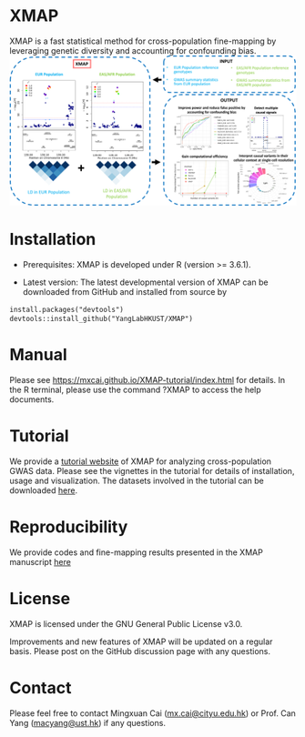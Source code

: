 # XMAP
XMAP is a fast statistical method for cross-population fine-mapping by leveraging genetic diversity and accounting for confounding bias.
![XMAP_overview](https://github.com/YangLabHKUST/XMAP/blob/main/results/flowchart.png)

# Installation

* Prerequisites: XMAP is developed under R (version >= 3.6.1).

* Latest version: The latest developmental version of XMAP can be downloaded from GitHub and installed from source by 
```
install.packages("devtools")
devtools::install_github("YangLabHKUST/XMAP")
```

# Manual
Please see https://mxcai.github.io/XMAP-tutorial/index.html for details. In the R terminal, please use the command ?XMAP to access the help documents.

# Tutorial
We provide a [tutorial website](https://mxcai.github.io/XMAP-tutorial/index.html) of XMAP for analyzing cross-population GWAS data. Please see the vignettes in the tutorial for details of installation, usage and visualization. The datasets involved in the tutorial can be downloaded [here](https://hkustconnect-my.sharepoint.com/:f:/g/personal/mcaiad_connect_ust_hk/EhJHXBkK_DNBjLFbIPjMeaoBFlmFwlz0F_uXXU0kvIrVGg?e=sTEh8O).

# Reproducibility
We provide codes and fine-mapping results presented in the XMAP manuscript [here](https://github.com/YangLabHKUST/XMAP/tree/main/results)


# License
XMAP is licensed under the GNU General Public License v3.0.

Improvements and new features of XMAP will be updated on a regular basis. Please post on the GitHub discussion page with any questions.

# Contact
Please feel free to contact Mingxuan Cai (mx.cai@cityu.edu.hk) or Prof. Can Yang (macyang@ust.hk) if any questions. 
